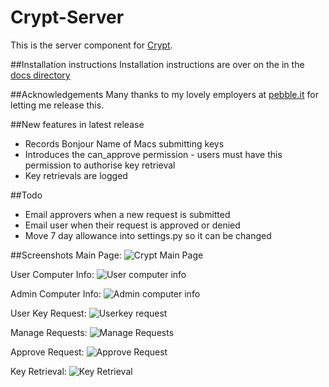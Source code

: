 Crypt-Server
============
This is the server component for [Crypt](https://github.com/grahamgilbert/Crypt).

##Installation instructions
Installation instructions are over on the in the [docs directory](https://github.com/grahamgilbert/Crypt-Server/blob/master/docs/Installation_on_Ubuntu_12.md)

##Acknowledgements
Many thanks to my lovely employers at [pebble.it](http://pebbleit.com) for letting me release this.

##New features in latest release
- Records Bonjour Name of Macs submitting keys
- Introduces the can_approve permission - users must have this permission to authorise key retrieval
- Key retrievals are logged

##Todo
- Email approvers when a new request is submitted
- Email user when their request is approved or denied
- Move 7 day allowance into settings.py so it can be changed

##Screenshots
Main Page:
![Crypt Main Page](https://raw.github.com/grahamgilbert/Crypt-Server/master/docs/images/home.png)

User Computer Info:
![User computer info](https://raw.github.com/grahamgilbert/Crypt-Server/master/docs/images/user_computer_info.png)

Admin Computer Info:
![Admin computer info](https://raw.github.com/grahamgilbert/Crypt-Server/master/docs/images/admin_computer_info.png)

User Key Request:
![Userkey request](https://raw.github.com/grahamgilbert/Crypt-Server/master/docs/images/user_key_request.png)

Manage Requests:
![Manage Requests](https://raw.github.com/grahamgilbert/Crypt-Server/master/docs/images/manage_requests.png)

Approve Request:
![Approve Request](https://raw.github.com/grahamgilbert/Crypt-Server/master/docs/images/approve_request.png)

Key Retrieval:
![Key Retrieval](https://raw.github.com/grahamgilbert/Crypt-Server/master/docs/images/key_retrieval.png)

